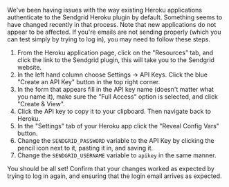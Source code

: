 We've been having issues with the way existing Heroku applications authenticate to the Sendgrid Heroku plugin by default. Something seems to have changed recently in that process. Note that new applications do not appear to be affected. If you're emails are not sending properly (which you can test simply by trying to log in), you may need to follow these steps.

1. From the Heroku application page, click on the "Resources" tab, and click the link to the Sendgrid plugin, this will take you to the Sendgrid website.
2. In the left hand column choose Settings -> API Keys. Click the blue "Create an API Key" button in the top right corner.
3. In the form that appears fill in the API key name (doesn't matter what you name it), make sure the "Full Access" option is selected, and click "Create & View".
4. Click the API key to copy it to your clipboard. Then navigate back to Heroku.
5. In the "Settings" tab of your Heroku app click the "Reveal Config Vars" button.
6. Change the `SENDGRID_PASSWORD` variable to the API Key by clicking the pencil icon next to it, pasting it in, and saving it.
7. Change the `SENDGRID_USERNAME` variable to `apikey` in the same manner.

You should be all set! Confirm that your changes worked as expected by trying to log in again, and ensuring that the login email arrives as expected.
